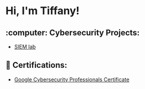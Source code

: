 <h1>Hi, I'm Tiffany! </h1>

<h2>:computer: Cybersecurity Projects:</h2>

  - [SIEM lab](https://github.com/Tiffanyrisu/Azure-Honeypot)


<h2>📄 Certifications:</h2>

- [Google Cybersecurity Professionals Certificate](https://www.credly.com/badges/74ecd9e4-c0a4-4d86-a8b4-9d2f274fabeb/public_url)




<!--
**joshmadakor1/joshmadakor1** is a ✨ _special_ ✨ repository because its `README.md` (this file) appears on your GitHub profile.

Here are some ideas to get you started:

- 🔭 I’m currently working on ...
- 🌱 I’m currently learning ...
- 👯 I’m looking to collaborate on ...
- 🤔 I’m looking for help with ...
- 💬 Ask me about ...
- 📫 How to reach me: ...
- 😄 Pronouns: ...
- ⚡ Fun fact: ...
-->
